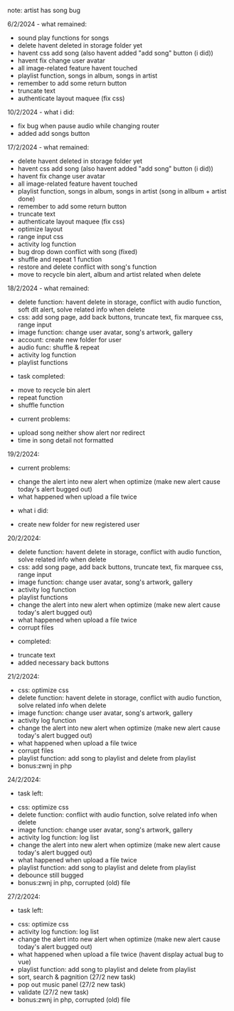 note:
artist has song bug

6/2/2024 - what remained:
- sound play functions for songs
- delete havent deleted in storage folder yet 
- havent css add song (also havent added "add song" button (i did))
- havent fix change user avatar
- all image-related feature havent touched 
- playlist function, songs in album, songs in artist
- remember to add some return button 
- truncate text
- authenticate layout maquee (fix css)

10/2/2024 - what i did:
- fix bug when pause audio while changing router
- added add songs button

17/2/2024 - what remained:
- delete havent deleted in storage folder yet 
- havent css add song (also havent added "add song" button (i did))
- havent fix change user avatar
- all image-related feature havent touched 
- playlist function, songs in album, songs in artist (song in allbum + artist done)
- remember to add some return button 
- truncate text
- authenticate layout maquee (fix css)
- optimize layout 
- range input css
- activity log function
- bug drop down conflict with song (fixed)
- shuffle and repeat 1 function
- restore and delete conflict with song's function
- move to recycle bin alert, album and artist related when delete

18/2/2024 - what remained:
- delete function: havent delete in storage, conflict with audio function, soft dlt alert, solve related info when delete
- css: add song page, add back buttons, truncate text, fix marquee css, range input
- image function: change user avatar, song's artwork, gallery
- account: create new folder for user 
- audio func: shuffle & repeat
- activity log function
- playlist functions

* task completed: 
- move to recycle bin alert
- repeat function
- shuffle function

* current problems: 
- upload song neither show alert nor redirect
- time in song detail not formatted

19/2/2024:
* current problems: 
- change the alert into new alert when optimize (make new alert cause today's alert bugged out)
- what happened when upload a file twice

* what i did:
- create new folder for new registered user

20/2/2024:
- delete function: havent delete in storage, conflict with audio function, solve related info when delete
- css: add song page, add back buttons, truncate text, fix marquee css, range input
- image function: change user avatar, song's artwork, gallery
- activity log function
- playlist functions
- change the alert into new alert when optimize (make new alert cause today's alert bugged out)
- what happened when upload a file twice
- corrupt files

* completed:
- truncate text
- added necessary back buttons

21/2/2024: 
- css: optimize css
- delete function: havent delete in storage, conflict with audio function, solve related info when delete
- image function: change user avatar, song's artwork, gallery
- activity log function
- change the alert into new alert when optimize (make new alert cause today's alert bugged out)
- what happened when upload a file twice
- corrupt files
- playlist function: add song to playlist and delete from playlist
- bonus:zwnj in php 

24/2/2024:
* task left:
- css: optimize css
- delete function: conflict with audio function, solve related info when delete
- image function: change user avatar, song's artwork, gallery
- activity log function: log list
- change the alert into new alert when optimize (make new alert cause today's alert bugged out)
- what happened when upload a file twice
- playlist function: add song to playlist and delete from playlist
- debounce still bugged
- bonus:zwnj in php, corrupted (old) file 

27/2/2024:
* task left: 
- css: optimize css
- activity log function: log list
- change the alert into new alert when optimize (make new alert cause today's alert bugged out)
- what happened when upload a file twice (havent display actual bug to vue)
- playlist function: add song to playlist and delete from playlist
- sort, search & pagnition (27/2 new task)
- pop out music panel (27/2 new task)
- validate (27/2 new task)
- bonus:zwnj in php, corrupted (old) file 

